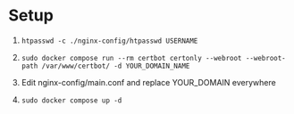 # Setup

1. `htpasswd -c ./nginx-config/htpasswd USERNAME`

2. `sudo docker compose run --rm certbot certonly --webroot --webroot-path /var/www/certbot/ -d YOUR_DOMAIN_NAME`

3. Edit nginx-config/main.conf and replace YOUR_DOMAIN everywhere

4. `sudo docker compose up -d`
